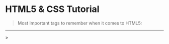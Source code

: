 # HTML5 & CSS Tutorial

> Most Important tags to remember when it comes to HTML5: 
__________________________________________________________________________________________________________________________________________
> <!DOCTYPE html>       
<head>
<meta charset="UTF-8">
<body>
> </html>
  
